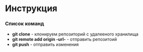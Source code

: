 # Инструкция
### Список команд

-  **git clone** - клонируем репозиторий с удалееного хранилища
- **git remote add origin -url-** - отправить репозитоий
- **git push** - отправить изменения 
